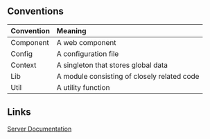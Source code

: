 ## Conventions

| Convention | Meaning                                     |
| :--------- | :------------------------------------------ |
| Component  | A web component                             |
| Config     | A configuration file                        |
| Context    | A singleton that stores global data         |
| Lib        | A module consisting of closely related code |
| Util       | A utility function                          |

## Links

[Server Documentation](https://kamilmuzyka.github.io/reviseus/docs/TypeDoc/)

